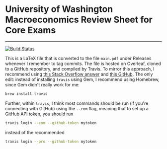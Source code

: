 # University of Washington Macroeconomics Review Sheet for Core Exams

___

[![Build Status](https://travis-ci.com/lukas-hager/Macro-Review-Sheet.svg?branch=main)](https://travis-ci.com/lukas-hager/Macro-Review-Sheet)

This is a LaTeX file that is converted to the file `main.pdf` under Releases whenever I remember to tag commits. The file is hosted on Overleaf, cloned to a GitHub repository, and compiled by Travis. To mirror this approach, I recommend using [this Stack Overflow answer](https://tex.stackexchange.com/questions/398830/how-to-build-my-latex-automatically-using-travis-ci) and [this GitHub](https://github.com/PHPirates/travis-ci-latex-pdf). The only edit: instead of installing `travis` using Gem, I recommend using Homebrew, since Gem didn't really work for me:

```bash
brew install travis
```

Further, within `travis`, I think most commands should be run (if you're connecting with GitHub) using the `--com` flag, meaning that to set up a GitHub API token, you should run

```bash
travis login --com --github-token mytoken
```

instead of the recommended

```bash
travis login --pro --github-token mytoken
```
